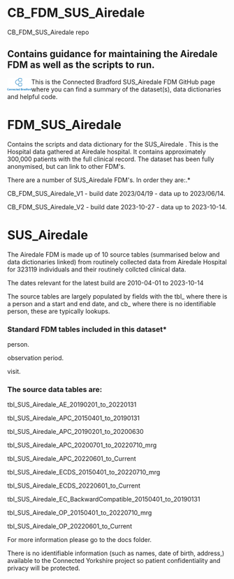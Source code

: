 # CB_FDM_SUS_Airedale
CB_FDM_SUS_Airedale repo

## Contains guidance for maintaining the Airedale FDM as well as the scripts to run.
<a href="https://www.bradfordresearch.nhs.uk/our-research-teams/connected-bradford/">
  <img align="left" alt="ConnectedBradford" width="55px" src="https://github.com/ShoreRob1/Images/blob/main/CB%20logo%201.png?raw=true" />
</a>

This is the Connected Bradford SUS_Airedale FDM  GitHub page where you can find a summary of the dataset(s), data dictionaries and helpful code.

# FDM_SUS_Airedale

Contains the scripts and data dictionary for the SUS_Airedale . This is the Hospital data gathered at Airedale hospital. 
It contains approximately 300,000 patients with the full clinical record. The dataset has been fully anonymised, but can link to other FDM's.

There are a number of SUS_Airedale FDM's. In order they are:.*

CB_FDM_SUS_Airedale_V1 - build date 2023/04/19 - data up to 2023/06/14.

CB_FDM_SUS_Airedale_V2 - build date 2023-10-27 - data up to 2023-10-14.




# SUS_Airedale 
The Airedale FDM is made up of 10 source tables (summarised below and data dictionaries linked) from routinely collected data from Airedale Hospital for 323119 individuals and their routinely collcted clinical data. 

The dates relevant for the latest build are 2010-04-01 to 2023-10-14

The source tables are largely populated by fields with the tbl_ where there is a person and a start and end date, and cb_ where there is no identifiable person, these are typically lookups.

### Standard FDM tables included in this dataset*
person.

observation period.

visit.

### The source data tables are: 

tbl_SUS_Airedale_AE_20190201_to_20220131

tbl_SUS_Airedale_APC_20150401_to_20190131

tbl_SUS_Airedale_APC_20190201_to_20200630

tbl_SUS_Airedale_APC_20200701_to_20220710_mrg

tbl_SUS_Airedale_APC_20220601_to_Current

tbl_SUS_Airedale_ECDS_20150401_to_20220710_mrg

tbl_SUS_Airedale_ECDS_20220601_to_Current

tbl_SUS_Airedale_EC_BackwardCompatible_20150401_to_20190131

tbl_SUS_Airedale_OP_20150401_to_20220710_mrg

tbl_SUS_Airedale_OP_20220601_to_Current

For more information please go to the docs folder. 

There is no identifiable information (such as names, date of birth, address,) available to the Connected Yorkshire project so patient confidentiality and privacy will be protected.

